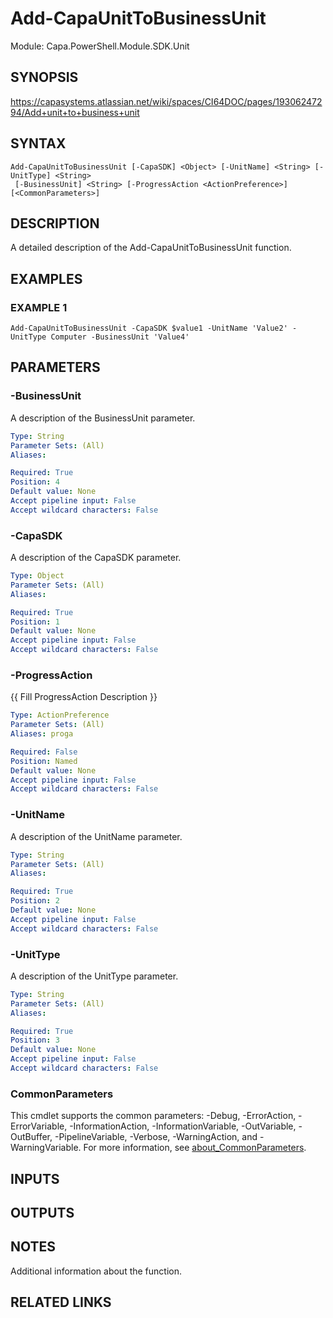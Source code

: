 # Add-CapaUnitToBusinessUnit

Module: Capa.PowerShell.Module.SDK.Unit

## SYNOPSIS
https://capasystems.atlassian.net/wiki/spaces/CI64DOC/pages/19306247294/Add+unit+to+business+unit

## SYNTAX

```
Add-CapaUnitToBusinessUnit [-CapaSDK] <Object> [-UnitName] <String> [-UnitType] <String>
 [-BusinessUnit] <String> [-ProgressAction <ActionPreference>] [<CommonParameters>]
```

## DESCRIPTION
A detailed description of the Add-CapaUnitToBusinessUnit function.

## EXAMPLES

### EXAMPLE 1
```
Add-CapaUnitToBusinessUnit -CapaSDK $value1 -UnitName 'Value2' -UnitType Computer -BusinessUnit 'Value4'
```

## PARAMETERS

### -BusinessUnit
A description of the BusinessUnit parameter.

```yaml
Type: String
Parameter Sets: (All)
Aliases:

Required: True
Position: 4
Default value: None
Accept pipeline input: False
Accept wildcard characters: False
```

### -CapaSDK
A description of the CapaSDK parameter.

```yaml
Type: Object
Parameter Sets: (All)
Aliases:

Required: True
Position: 1
Default value: None
Accept pipeline input: False
Accept wildcard characters: False
```

### -ProgressAction
{{ Fill ProgressAction Description }}

```yaml
Type: ActionPreference
Parameter Sets: (All)
Aliases: proga

Required: False
Position: Named
Default value: None
Accept pipeline input: False
Accept wildcard characters: False
```

### -UnitName
A description of the UnitName parameter.

```yaml
Type: String
Parameter Sets: (All)
Aliases:

Required: True
Position: 2
Default value: None
Accept pipeline input: False
Accept wildcard characters: False
```

### -UnitType
A description of the UnitType parameter.

```yaml
Type: String
Parameter Sets: (All)
Aliases:

Required: True
Position: 3
Default value: None
Accept pipeline input: False
Accept wildcard characters: False
```

### CommonParameters
This cmdlet supports the common parameters: -Debug, -ErrorAction, -ErrorVariable, -InformationAction, -InformationVariable, -OutVariable, -OutBuffer, -PipelineVariable, -Verbose, -WarningAction, and -WarningVariable. For more information, see [about_CommonParameters](http://go.microsoft.com/fwlink/?LinkID=113216).

## INPUTS

## OUTPUTS

## NOTES
Additional information about the function.

## RELATED LINKS
